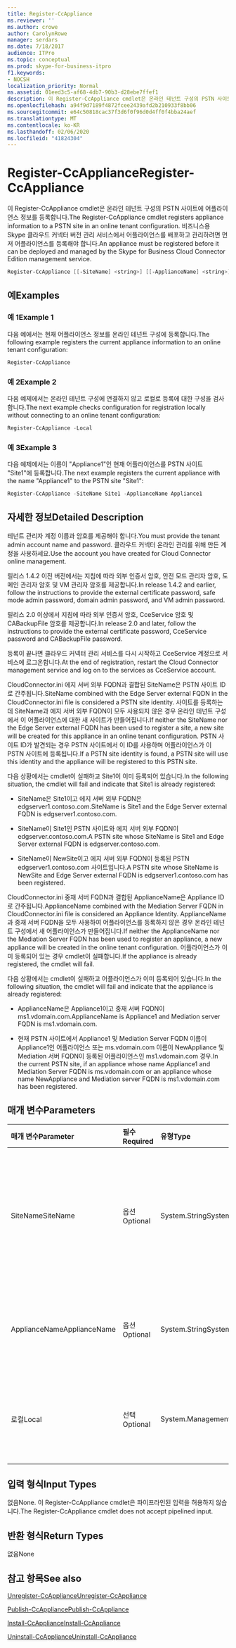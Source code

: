 ```yaml
---
title: Register-CcAppliance
ms.reviewer: ''
ms.author: crowe
author: CarolynRowe
manager: serdars
ms.date: 7/18/2017
audience: ITPro
ms.topic: conceptual
ms.prod: skype-for-business-itpro
f1.keywords:
- NOCSH
localization_priority: Normal
ms.assetid: 01eed3c5-af68-4db7-90b3-d28ebe7ffef1
description: 이 Register-CcAppliance cmdlet은 온라인 테넌트 구성의 PSTN 사이트에 어플라이언스 정보를 등록합니다. 비즈니스용 Skype 클라우드 커넥터 버전 관리 서비스에서 어플라이언스를 배포하고 관리하려면 먼저 어플라이언스를 등록해야 합니다.
ms.openlocfilehash: a94f9d7189f4872fcee2439afd2b210933f8bb06
ms.sourcegitcommit: e64c50818cac37f3d6f0f96d0d4ff0f4bba24aef
ms.translationtype: MT
ms.contentlocale: ko-KR
ms.lasthandoff: 02/06/2020
ms.locfileid: "41824304"
---
```

# <a name="register-ccappliance"></a><span data-ttu-id="c2279-104">Register-CcAppliance</span><span class="sxs-lookup"><span data-stu-id="c2279-104">Register-CcAppliance</span></span>
 
<span data-ttu-id="c2279-105">이 Register-CcAppliance cmdlet은 온라인 테넌트 구성의 PSTN 사이트에 어플라이언스 정보를 등록합니다.</span><span class="sxs-lookup"><span data-stu-id="c2279-105">The Register-CcAppliance cmdlet registers appliance information to a PSTN site in an online tenant configuration.</span></span> <span data-ttu-id="c2279-106">비즈니스용 Skype 클라우드 커넥터 버전 관리 서비스에서 어플라이언스를 배포하고 관리하려면 먼저 어플라이언스를 등록해야 합니다.</span><span class="sxs-lookup"><span data-stu-id="c2279-106">An appliance must be registered before it can be deployed and managed by the Skype for Business Cloud Connector Edition management service.</span></span>
  
```powershell
Register-CcAppliance [[-SiteName] <string>] [[-ApplianceName] <string>] [-Local]
```

## <a name="examples"></a><span data-ttu-id="c2279-107">예</span><span class="sxs-lookup"><span data-stu-id="c2279-107">Examples</span></span>
<span data-ttu-id="c2279-108"><a name="Examples"> </a></span><span class="sxs-lookup"><span data-stu-id="c2279-108"><a name="Examples"> </a></span></span>

### <a name="example-1"></a><span data-ttu-id="c2279-109">예 1</span><span class="sxs-lookup"><span data-stu-id="c2279-109">Example 1</span></span>

<span data-ttu-id="c2279-110">다음 예에서는 현재 어플라이언스 정보를 온라인 테넌트 구성에 등록합니다.</span><span class="sxs-lookup"><span data-stu-id="c2279-110">The following example registers the current appliance information to an online tenant configuration:</span></span>
  
```powershell
Register-CcAppliance
```

### <a name="example-2"></a><span data-ttu-id="c2279-111">예 2</span><span class="sxs-lookup"><span data-stu-id="c2279-111">Example 2</span></span>

<span data-ttu-id="c2279-112">다음 예제에서는 온라인 테넌트 구성에 연결하지 않고 로컬로 등록에 대한 구성을 검사합니다.</span><span class="sxs-lookup"><span data-stu-id="c2279-112">The next example checks configuration for registration locally without connecting to an online tenant configuration:</span></span>
  
```powershell
Register-CcAppliance -Local
```

### <a name="example-3"></a><span data-ttu-id="c2279-113">예 3</span><span class="sxs-lookup"><span data-stu-id="c2279-113">Example 3</span></span>

<span data-ttu-id="c2279-114">다음 예제에서는 이름이 "Appliance1"인 현재 어플라이언스를 PSTN 사이트 "Site1"에 등록합니다.</span><span class="sxs-lookup"><span data-stu-id="c2279-114">The next example registers the current appliance with the name "Appliance1" to the PSTN site "Site1":</span></span>
  
```powershell
Register-CcAppliance -SiteName Site1 -ApplianceName Appliance1
```

## <a name="detailed-description"></a><span data-ttu-id="c2279-115">자세한 정보</span><span class="sxs-lookup"><span data-stu-id="c2279-115">Detailed Description</span></span>
<span data-ttu-id="c2279-116"><a name="DetailedDescription"> </a></span><span class="sxs-lookup"><span data-stu-id="c2279-116"><a name="DetailedDescription"> </a></span></span>

<span data-ttu-id="c2279-117">테넌트 관리자 계정 이름과 암호를 제공해야 합니다.</span><span class="sxs-lookup"><span data-stu-id="c2279-117">You must provide the tenant admin account name and password.</span></span> <span data-ttu-id="c2279-118">클라우드 커넥터 온라인 관리를 위해 만든 계정을 사용하세요.</span><span class="sxs-lookup"><span data-stu-id="c2279-118">Use the account you have created for Cloud Connector online management.</span></span> 
  
<span data-ttu-id="c2279-119">릴리스 1.4.2 이전 버전에서는 지침에 따라 외부 인증서 암호, 안전 모드 관리자 암호, 도메인 관리자 암호 및 VM 관리자 암호를 제공합니다.</span><span class="sxs-lookup"><span data-stu-id="c2279-119">In release 1.4.2 and earlier, follow the instructions to provide the external certificate password, safe mode admin password, domain admin password, and VM admin password.</span></span> 
  
<span data-ttu-id="c2279-120">릴리스 2.0 이상에서 지침에 따라 외부 인증서 암호, CceService 암호 및 CABackupFile 암호를 제공합니다.</span><span class="sxs-lookup"><span data-stu-id="c2279-120">In release 2.0 and later, follow the instructions to provide the external certificate password, CceService password and CABackupFile password.</span></span>
  
<span data-ttu-id="c2279-121">등록이 끝나면 클라우드 커넥터 관리 서비스를 다시 시작하고 CceService 계정으로 서비스에 로그온합니다.</span><span class="sxs-lookup"><span data-stu-id="c2279-121">At the end of registration, restart the Cloud Connector management service and log on to the services as CceService account.</span></span>
  
<span data-ttu-id="c2279-122">CloudConnector.ini 에지 서버 외부 FQDN과 결합된 SiteName은 PSTN 사이트 ID로 간주됩니다.</span><span class="sxs-lookup"><span data-stu-id="c2279-122">SiteName combined with the Edge Server external FQDN in the CloudConnector.ini file is considered a PSTN site identity.</span></span> <span data-ttu-id="c2279-123">사이트를 등록하는 데 SiteName과 에지 서버 외부 FQDN이 모두 사용되지 않은 경우 온라인 테넌트 구성에서 이 어플라이언스에 대한 새 사이트가 만들어집니다.</span><span class="sxs-lookup"><span data-stu-id="c2279-123">If neither the SiteName nor the Edge Server external FQDN has been used to register a site, a new site will be created for this appliance in an online tenant configuration.</span></span> <span data-ttu-id="c2279-124">PSTN 사이트 ID가 발견되는 경우 PSTN 사이트에서 이 ID를 사용하며 어플라이언스가 이 PSTN 사이트에 등록됩니다.</span><span class="sxs-lookup"><span data-stu-id="c2279-124">If a PSTN site identity is found, a PSTN site will use this identity and the appliance will be registered to this PSTN site.</span></span> 
  
<span data-ttu-id="c2279-125">다음 상황에서는 cmdlet이 실패하고 Site1이 이미 등록되어 있습니다.</span><span class="sxs-lookup"><span data-stu-id="c2279-125">In the following situation, the cmdlet will fail and indicate that Site1 is already registered:</span></span> 
  
- <span data-ttu-id="c2279-126">SiteName은 Site1이고 에지 서버 외부 FQDN은 edgserver1.contoso.com.</span><span class="sxs-lookup"><span data-stu-id="c2279-126">SiteName is Site1 and the Edge Server external FQDN is edgserver1.contoso.com.</span></span> 
    
- <span data-ttu-id="c2279-127">SiteName이 Site1인 PSTN 사이트와 에지 서버 외부 FQDN이 edgserver.contoso.com.</span><span class="sxs-lookup"><span data-stu-id="c2279-127">A PSTN site whose SiteName is Site1 and Edge Server external FQDN is edgserver.contoso.com.</span></span>
    
- <span data-ttu-id="c2279-128">SiteName이 NewSite이고 에지 서버 외부 FQDN이 등록된 PSTN edgserver1.contoso.com 사이트입니다.</span><span class="sxs-lookup"><span data-stu-id="c2279-128">A PSTN site whose SiteName is NewSite and Edge Server external FQDN is edgserver1.contoso.com has been registered.</span></span> 
    
<span data-ttu-id="c2279-129">CloudConnector.ini 중재 서버 FQDN과 결합된 ApplianceName은 Appliance ID로 간주됩니다.</span><span class="sxs-lookup"><span data-stu-id="c2279-129">ApplianceName combined with the Mediation Server FQDN in CloudConnector.ini file is considered an Appliance Identity.</span></span> <span data-ttu-id="c2279-130">ApplianceName과 중재 서버 FQDN을 모두 사용하여 어플라이언스를 등록하지 않은 경우 온라인 테넌트 구성에서 새 어플라이언스가 만들어집니다.</span><span class="sxs-lookup"><span data-stu-id="c2279-130">If neither the ApplianceName nor the Mediation Server FQDN has been used to register an appliance, a new appliance will be created in the online tenant configuration.</span></span> <span data-ttu-id="c2279-131">어플라이언스가 이미 등록되어 있는 경우 cmdlet이 실패합니다.</span><span class="sxs-lookup"><span data-stu-id="c2279-131">If the appliance is already registered, the cmdlet will fail.</span></span>
  
<span data-ttu-id="c2279-132">다음 상황에서는 cmdlet이 실패하고 어플라이언스가 이미 등록되어 있습니다.</span><span class="sxs-lookup"><span data-stu-id="c2279-132">In the following situation, the cmdlet will fail and indicate that the appliance is already registered:</span></span> 
  
- <span data-ttu-id="c2279-133">ApplianceName은 Appliance1이고 중재 서버 FQDN이 ms1.vdomain.com.</span><span class="sxs-lookup"><span data-stu-id="c2279-133">ApplianceName is Appliance1 and Mediation server FQDN is ms1.vdomain.com.</span></span>
    
- <span data-ttu-id="c2279-134">현재 PSTN 사이트에서 Appliance1 및 Mediation Server FQDN 이름이 Appliance1인 어플라이언스 또는 ms.vdomain.com 이름이 NewAppliance 및 Mediation 서버 FQDN이 등록된 어플라이언스인 ms1.vdomain.com 경우.</span><span class="sxs-lookup"><span data-stu-id="c2279-134">In the current PSTN site, if an appliance whose name Appliance1 and Mediation Server FQDN is ms.vdomain.com or an appliance whose name NewAppliance and Mediation server FQDN is ms1.vdomain.com has been registered.</span></span>
    
## <a name="parameters"></a><span data-ttu-id="c2279-135">매개 변수</span><span class="sxs-lookup"><span data-stu-id="c2279-135">Parameters</span></span>
<span data-ttu-id="c2279-136"><a name="DetailedDescription"> </a></span><span class="sxs-lookup"><span data-stu-id="c2279-136"><a name="DetailedDescription"> </a></span></span>

|<span data-ttu-id="c2279-137">**매개 변수**</span><span class="sxs-lookup"><span data-stu-id="c2279-137">**Parameter**</span></span>|<span data-ttu-id="c2279-138">**필수**</span><span class="sxs-lookup"><span data-stu-id="c2279-138">**Required**</span></span>|<span data-ttu-id="c2279-139">**유형**</span><span class="sxs-lookup"><span data-stu-id="c2279-139">**Type**</span></span>|<span data-ttu-id="c2279-140">**설명**</span><span class="sxs-lookup"><span data-stu-id="c2279-140">**Description**</span></span>|
|:-----|:-----|:-----|:-----|
|<span data-ttu-id="c2279-141">SiteName</span><span class="sxs-lookup"><span data-stu-id="c2279-141">SiteName</span></span>  <br/> |<span data-ttu-id="c2279-142">옵션</span><span class="sxs-lookup"><span data-stu-id="c2279-142">Optional</span></span>  <br/> |<span data-ttu-id="c2279-143">System.String</span><span class="sxs-lookup"><span data-stu-id="c2279-143">System.String</span></span>  <br/> |<span data-ttu-id="c2279-144">어플라이언스가 등록된 PSTN 사이트 이름입니다.</span><span class="sxs-lookup"><span data-stu-id="c2279-144">PSTN site name to which the appliance is registered.</span></span> <span data-ttu-id="c2279-145">기본값은 사이트 파일에서 SiteName CloudConnector.ini 있습니다.</span><span class="sxs-lookup"><span data-stu-id="c2279-145">Default value is SiteName value in the CloudConnector.ini file.</span></span>  <br/> |
|<span data-ttu-id="c2279-146">ApplianceName</span><span class="sxs-lookup"><span data-stu-id="c2279-146">ApplianceName</span></span>  <br/> |<span data-ttu-id="c2279-147">옵션</span><span class="sxs-lookup"><span data-stu-id="c2279-147">Optional</span></span>  <br/> |<span data-ttu-id="c2279-148">System.String</span><span class="sxs-lookup"><span data-stu-id="c2279-148">System.String</span></span>  <br/> |<span data-ttu-id="c2279-149">현재 어플라이언스 이름입니다.</span><span class="sxs-lookup"><span data-stu-id="c2279-149">Name of the current appliance.</span></span> <span data-ttu-id="c2279-150">기본값은 호스트 서버의 컴퓨터 이름입니다.</span><span class="sxs-lookup"><span data-stu-id="c2279-150">Default value is the computer name of the host server.</span></span>  <br/> |
|<span data-ttu-id="c2279-151">로컬</span><span class="sxs-lookup"><span data-stu-id="c2279-151">Local</span></span>  <br/> |<span data-ttu-id="c2279-152">선택</span><span class="sxs-lookup"><span data-stu-id="c2279-152">Optional</span></span>  <br/> |<span data-ttu-id="c2279-153">System.Management.Automation.SwitchParameter</span><span class="sxs-lookup"><span data-stu-id="c2279-153">System.Management.Automation.SwitchParameter</span></span>  <br/> |<span data-ttu-id="c2279-154">온라인 테넌트 구성에 연결하지 않고 로컬로 등록에 대한 구성을 검사합니다.</span><span class="sxs-lookup"><span data-stu-id="c2279-154">Check configurations for registration locally without connecting to online tenant configuration.</span></span>  <br/> |
   
## <a name="input-types"></a><span data-ttu-id="c2279-155">입력 형식</span><span class="sxs-lookup"><span data-stu-id="c2279-155">Input Types</span></span>
<span data-ttu-id="c2279-156"><a name="InputTypes"> </a></span><span class="sxs-lookup"><span data-stu-id="c2279-156"><a name="InputTypes"> </a></span></span>

<span data-ttu-id="c2279-157">없음</span><span class="sxs-lookup"><span data-stu-id="c2279-157">None.</span></span> <span data-ttu-id="c2279-158">이 Register-CcAppliance cmdlet은 파이프라인된 입력을 허용하지 않습니다.</span><span class="sxs-lookup"><span data-stu-id="c2279-158">The Register-CcAppliance cmdlet does not accept pipelined input.</span></span>
  
## <a name="return-types"></a><span data-ttu-id="c2279-159">반환 형식</span><span class="sxs-lookup"><span data-stu-id="c2279-159">Return Types</span></span>
<span data-ttu-id="c2279-160"><a name="ReturnTypes"> </a></span><span class="sxs-lookup"><span data-stu-id="c2279-160"><a name="ReturnTypes"> </a></span></span>

<span data-ttu-id="c2279-161">없음</span><span class="sxs-lookup"><span data-stu-id="c2279-161">None</span></span>
  
## <a name="see-also"></a><span data-ttu-id="c2279-162">참고 항목</span><span class="sxs-lookup"><span data-stu-id="c2279-162">See also</span></span>
<span data-ttu-id="c2279-163"><a name="ReturnTypes"> </a></span><span class="sxs-lookup"><span data-stu-id="c2279-163"><a name="ReturnTypes"> </a></span></span>

[<span data-ttu-id="c2279-164">Unregister-CcAppliance</span><span class="sxs-lookup"><span data-stu-id="c2279-164">Unregister-CcAppliance</span></span>](unregister-ccappliance.md)
  
[<span data-ttu-id="c2279-165">Publish-CcAppliance</span><span class="sxs-lookup"><span data-stu-id="c2279-165">Publish-CcAppliance</span></span>](publish-ccappliance.md)
  
[<span data-ttu-id="c2279-166">Install-CcAppliance</span><span class="sxs-lookup"><span data-stu-id="c2279-166">Install-CcAppliance</span></span>](install-ccappliance.md)
  
[<span data-ttu-id="c2279-167">Uninstall-CcAppliance</span><span class="sxs-lookup"><span data-stu-id="c2279-167">Uninstall-CcAppliance</span></span>](uninstall-ccappliance.md)
  

